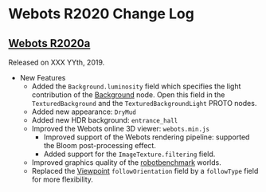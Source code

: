 # Webots R2020 Change Log

## [Webots R2020a](../blog/Webots-2019-a-release.md)
Released on XXX YYth, 2019.

  - New Features
    - Added the `Background.luminosity` field which specifies the light contribution of the [Background](background.md) node. Open this field in the `TexturedBackground` and the `TexturedBackgroundLight` PROTO nodes.
    - Added new appearance: `DryMud`
    - Added new HDR background: `entrance_hall`
    - Improved the Webots online 3D viewer: `webots.min.js`
      - Improved support of the Webots rendering pipeline: supported the Bloom post-processing effect.
      - Added support for the `ImageTexture.filtering` field.
    - Improved graphics quality of the [robotbenchmark](https://robotbenchmark.net) worlds.
    - Replaced the [Viewpoint](viewpoint.md) `followOrientation` field by a `followType` field for more flexibility.
